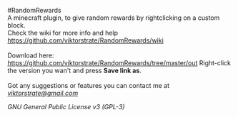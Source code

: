 #RandomRewards
<br>
A minecraft plugin, to give random rewards by rightclicking on a custom block.<br>
Check the wiki for more info and help https://github.com/viktorstrate/RandomRewards/wiki
<br><br>
Download here: https://github.com/viktorstrate/RandomRewards/tree/master/out
Right-click the version you wan't and press **Save link as**.
<br><br>
Got any suggestions or features you can contact me at <i>viktorstrate@gmail.com</i>

<i>GNU General Public License v3 (GPL-3)</i>
